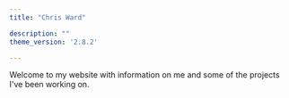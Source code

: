 ```yaml
---
title: "Chris Ward"

description: ""
theme_version: '2.8.2'

---
```

Welcome to my website with information on me and some of the projects I've been working on.